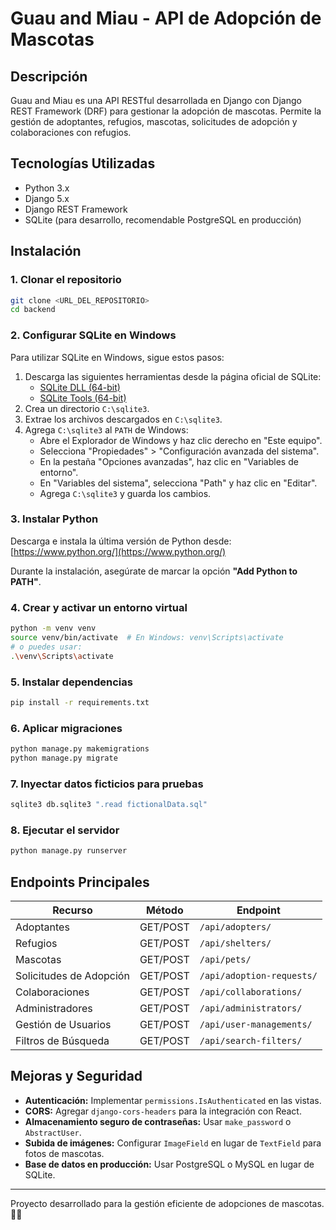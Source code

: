 # Guau and Miau - API de Adopción de Mascotas

## Descripción 
Guau and Miau es una API RESTful desarrollada en Django con Django REST Framework (DRF) para gestionar la adopción de mascotas. Permite la gestión de adoptantes, refugios, mascotas, solicitudes de adopción y colaboraciones con refugios.

## Tecnologías Utilizadas
- Python 3.x
- Django 5.x
- Django REST Framework
- SQLite (para desarrollo, recomendable PostgreSQL en producción)

## Instalación
### 1. Clonar el repositorio
```bash
git clone <URL_DEL_REPOSITORIO>
cd backend
```

### 2. Configurar SQLite en Windows
Para utilizar SQLite en Windows, sigue estos pasos:

1. Descarga las siguientes herramientas desde la página oficial de SQLite:
   - [SQLite DLL (64-bit)](https://www.sqlite.org/2025/sqlite-dll-win-x64-3490100.zip)
   - [SQLite Tools (64-bit)](https://www.sqlite.org/2025/sqlite-tools-win-x64-3490100.zip)
2. Crea un directorio `C:\sqlite3`.
3. Extrae los archivos descargados en `C:\sqlite3`.
4. Agrega `C:\sqlite3` al `PATH` de Windows:
   - Abre el Explorador de Windows y haz clic derecho en "Este equipo".
   - Selecciona "Propiedades" > "Configuración avanzada del sistema".
   - En la pestaña "Opciones avanzadas", haz clic en "Variables de entorno".
   - En "Variables del sistema", selecciona "Path" y haz clic en "Editar".
   - Agrega `C:\sqlite3` y guarda los cambios.

### 3. Instalar Python
Descarga e instala la última versión de Python desde:
[https://www.python.org/](https://www.python.org/)

Durante la instalación, asegúrate de marcar la opción **"Add Python to PATH"**.

### 4. Crear y activar un entorno virtual
```bash
python -m venv venv
source venv/bin/activate  # En Windows: venv\Scripts\activate
# o puedes usar:
.\venv\Scripts\activate
```

### 5. Instalar dependencias
```bash
pip install -r requirements.txt
```
### 6. Aplicar migraciones
```bash
python manage.py makemigrations
python manage.py migrate
```

### 7. Inyectar datos ficticios para pruebas
```bash
sqlite3 db.sqlite3 ".read fictionalData.sql"
```

### 8. Ejecutar el servidor
```bash
python manage.py runserver
```

## Endpoints Principales
| Recurso | Método | Endpoint |
|---------|--------|-----------|
| Adoptantes | GET/POST | `/api/adopters/` |
| Refugios | GET/POST | `/api/shelters/` |
| Mascotas | GET/POST | `/api/pets/` |
| Solicitudes de Adopción | GET/POST | `/api/adoption-requests/` |
| Colaboraciones | GET/POST | `/api/collaborations/` |
| Administradores | GET/POST | `/api/administrators/` |
| Gestión de Usuarios | GET/POST | `/api/user-managements/` |
| Filtros de Búsqueda | GET/POST | `/api/search-filters/` |

## Mejoras y Seguridad
- **Autenticación:** Implementar `permissions.IsAuthenticated` en las vistas.
- **CORS:** Agregar `django-cors-headers` para la integración con React.
- **Almacenamiento seguro de contraseñas:** Usar `make_password` o `AbstractUser`.
- **Subida de imágenes:** Configurar `ImageField` en lugar de `TextField` para fotos de mascotas.
- **Base de datos en producción:** Usar PostgreSQL o MySQL en lugar de SQLite.

---
Proyecto desarrollado para la gestión eficiente de adopciones de mascotas. 🐶🐱

